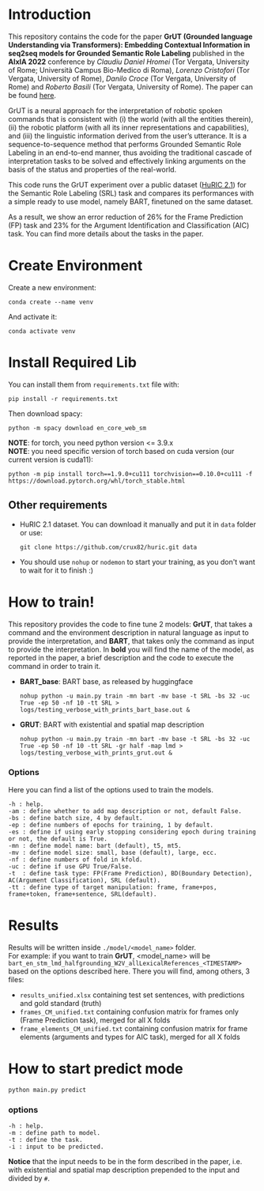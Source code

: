 # Introduction
This repository contains the code for the paper **GrUT (Grounded language Understanding via Transformers): Embedding Contextual Information in seq2seq models for Grounded Semantic Role Labeling** published in the **AIxIA 2022** conference by *Claudiu Daniel Hromei* (Tor Vergata, University of Rome; Università Campus Bio-Medico di Roma), *Lorenzo Cristofori* (Tor Vergata, University of Rome), *Danilo Croce* (Tor Vergata, University of Rome) and *Roberto Basili* (Tor Vergata, University of Rome). The paper can be found [here]().  

GrUT is a neural approach for the interpretation of robotic spoken commands that is consistent with (i) the world (with all the entities therein), (ii) the robotic platform (with all its inner representations and capabilities), and (iii) the linguistic information derived from the user’s utterance. It is a sequence-to-sequence method that performs Grounded Semantic Role Labeling in an end-to-end manner, thus avoiding the traditional cascade of interpretation tasks to be solved and effectively linking arguments on the basis of the status and properties of the real-world.  

This code runs the GrUT experiment over a public dataset ([HuRIC 2.1](https://github.com/crux82/huric)) for the Semantic Role Labeling (SRL) task and compares its performances with a simple ready to use model, namely BART, finetuned on the same dataset.  

As a result, we show an error reduction of 26% for the Frame Prediction (FP) task and 23% for the Argument Identification and Classification (AIC) task. You can find more details about the tasks in the paper.

# Create Environment
Create a new environment:  

    conda create --name venv  
    
And activate it:  

    conda activate venv


# Install Required Lib
You can install them from `requirements.txt` file with:  

    pip install -r requirements.txt  
    
Then download spacy:  

    python -m spacy download en_core_web_sm  

**NOTE**: for torch, you need python version <= 3.9.x    
**NOTE**: you need specific version of torch based on cuda version (our current version is cuda11):    

    python -m pip install torch==1.9.0+cu111 torchvision==0.10.0+cu111 -f https://download.pytorch.org/whl/torch_stable.html


## Other requirements
- HuRIC 2.1 dataset. You can download it manually and put it in `data` folder or use:  

    `git clone https://github.com/crux82/huric.git data`  
    
- You should use `nohup` or `nodemon` to start your training, as you don't want to wait for it to finish :)  

# How to train!
This repository provides the code to fine tune 2 models: **GrUT**, that takes a command and the environment description in natural language as input to provide the interpretation, and **BART**, that takes only the command as input to provide the interpretation.
In **bold** you will find the name of the model, as reported in the paper, a brief description and the code to execute the command in order to train it.  

- **BART_base**: BART base, as released by huggingface  

    `nohup python -u main.py train -mn bart -mv base -t SRL -bs 32 -uc True -ep 50 -nf 10 -tt SRL > logs/testing_verbose_with_prints_bart_base.out &`  

- **GRUT**: BART with existential and spatial map description  

    `nohup python -u main.py train -mn bart -mv base -t SRL -bs 32 -uc True -ep 50 -nf 10 -tt SRL -gr half -map lmd > logs/testing_verbose_with_prints_grut.out &`  
 

### Options
Here you can find a list of the options used to train the models.

    -h : help.
    -am : define whether to add map description or not, default False.
    -bs : define batch size, 4 by default.
    -ep : define numbers of epochs for training, 1 by default.
    -es : define if using early stopping considering epoch during training or not, the default is True.
    -mn : define model name: bart (default), t5, mt5.
    -mv : define model size: small, base (default), large, ecc.
    -nf : define numbers of fold in kfold.
    -uc : define if use GPU True/False.
    -t  : define task type: FP(Frame Prediction), BD(Boundary Detection), AC(Argument Classification), SRL (default).
    -tt : define type of target manipulation: frame, frame+pos, frame+token, frame+sentence, SRL(default).
    

# Results
Results will be written inside `./model/<model_name>` folder.   
For example: if you want to train **GrUT**, <model_name> will be `bart_en_stm_lmd_halfgrounding_W2V_allLexicalReferences_<TIMESTAMP>` based on the options described here. There you will find, among others, 3 files:  
- `results_unified.xlsx` containing test set sentences, with predictions and gold standard (truth)  
- `frames_CM_unified.txt` containing confusion matrix for frames only (Frame Prediction task), merged for all X folds  
- `frame_elements_CM_unified.txt` containing confusion matrix for frame elements (arguments and types for AIC task), merged for all X folds  


# How to start predict mode
    python main.py predict
### options
    -h : help.
    -m : define path to model.
    -t : define the task.
    -i : input to be predicted.
**Notice** that the input needs to be in the form described in the paper, i.e. with existential and spatial map description prepended to the input and divided by `#`.
